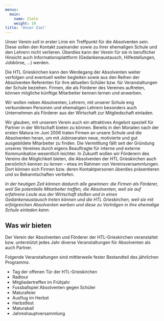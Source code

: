 ```yaml
---
menus:
  main:
    name: Ziele
    weight: 10
title: 'Unser Ziel'
---
```

Unser Verein soll in erster Linie ein Treffpunkt für die Absolventen sein. Diese sollen den Kontakt zueinander sowie zu ihrer ehemaligen Schule und den Lehrern nicht verlieren. Überdies kann der Verein für sie in beruflicher Hinsicht auch Informationsplattform (Gedankenaustausch, Hilfestellungen, Jobbörse, …) werden.

Die HTL Grieskirchen kann den Werdegang der Absolventen weiter verfolgen und eventuell weiter begleiten sowie aus den Reihen der Absolventen Referenten für ihre aktuellen Schüler bzw. für Veranstaltungen der Schule beziehen. Firmen, die als Förderer des Vereines auftreten, können mögliche künftige Mitarbeiter kennen lernen und anwerben.

Wir wollen neben Absolventen, Lehrern, mit unserer Schule eng verbundenen Personen und ehemaligen Lehrern besonders auch Unternehmen als Förderer aus der Wirtschaft zur Mitgliedschaft einladen.

Wir glauben, mit unserem Verein auch ein attraktives Angebot speziell für Partner in der Wirtschaft bieten zu können. Bereits in den Monaten nach der ersten Matura im Juni 2006 traten Firmen an unsere Schule und die Absolventen heran, um mit Jobinseraten neue, motivierte und gut ausgebildete Mitarbeiter zu finden. Die Vermittlung fällt seit der Gründung unseres Vereines durch eigens Beauftragte für interne und externe Kommunikation wesentlich leichter. In Zukunft wollen wir Förderern des Vereins die Möglichkeit bieten, die Absolventen der HTL Grieskirchen auch persönlich kennen zu lernen – etwa im Rahmen von Vereinsversammlungen. Dort können sich Firmen bzw. deren Kontaktpersonen überdies präsentieren und so Bekanntschaften vertiefen.

_In der heutigen Zeit können dadurch alle gewinnen: die Firmen als Förderer, weil Sie potentielle Mitarbeiter treffen, die Absolventen, weil sie auf erfahrene Leute aus der Wirtschaft stoßen und in einen Gedankenaustausch treten können und die HTL Grieskirchen, weil sie mit erfolgreichen Absolventen werben und diese zu Vorträgen in ihre ehemalige Schule einladen kann._

## Was wir bieten
Der Verein der Absolventen und Förderer der HTL-Grieskirchen veranstaltet bzw. unterstützt jedes Jahr diverse Veranstaltungen für Absolventen als auch Partner.

Folgende Veranstaltungen sind mittlerweile fester Bestandteil des jährlichen Programms:

- Tag der offenen Tür der HTL-Grieskirchen
- Radtour
- Mitgliedertreffen im Frühjahr
- Fussballspiel Absolventen gegen Schüler
- Maturafeier
- Ausflug im Herbst
- Herbstfest
- Maturaball
- Jahreshauptversammlung

